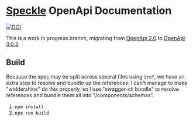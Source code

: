 # [Speckle](https://speckle.works) OpenApi Documentation
[![DOI](https://zenodo.org/badge/DOI/10.5281/zenodo.1319026.svg)](https://doi.org/10.5281/zenodo.1319026)

This is a work in progress branch, migrating from [OpenApi 2.0](./SpeckleV1OpenApiSpecs.yaml) to [OpenApi 3.0.2](./SpeckleSpecs.yaml).

## Build

Because the spec may be split across several files using `$ref`, we have an extra step to resolve and bundle up the references. I can't manage to make "widdershins" do this properly, so I use "swagger-cli bundle" to resolve references and bundle them all into "/components/schemas".

1. `npm install`
2. `npm run build`

